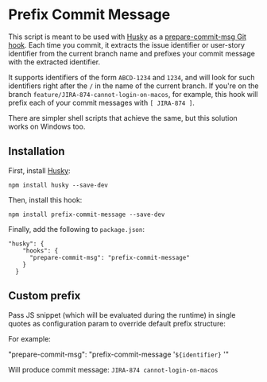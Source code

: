 # Prefix Commit Message

This script is meant to be used with [Husky](https://github.com/typicode/husky) as a [prepare-commit-msg Git hook](https://git-scm.com/docs/githooks#_prepare_commit_msg).
Each time you commit, it extracts the issue identifier or user-story identifier from the current branch name and prefixes your commit message with the extracted identifier.

It supports identifiers of the form `ABCD-1234` and `1234`, and will look for such identifiers right after the `/` in the name of the current branch.
If you're on the branch `feature/JIRA-874-cannot-login-on-macos`, for example, this hook will prefix each of your commit messages with `[ JIRA-874 ]`.

There are simpler shell scripts that achieve the same, but this solution works on Windows too.

## Installation

First, install [Husky](https://github.com/typicode/husky):

```
npm install husky --save-dev
```

Then, install this hook:

```
npm install prefix-commit-message --save-dev
```

Finally, add the following to `package.json`:

```
"husky": {
    "hooks": {
      "prepare-commit-msg": "prefix-commit-message"
    }
  }
```

## Custom prefix

Pass JS snippet (which will be evaluated during the runtime) in single quotes as configuration param to override default prefix structure:

For example:

"prepare-commit-msg": "prefix-commit-message '`${identifier}` '"

Will produce commit message: `JIRA-874 cannot-login-on-macos`
